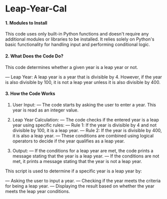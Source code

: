 # Leap-Year-Cal
#### 1. Modules to Install

This code uses only built-in Python functions and doesn't require any additional modules or libraries to be installed. It relies solely on Python's basic functionality for handling input and performing conditional logic.

#### 2. What Does the Code Do?

This code determines whether a given year is a leap year or not.

— Leap Year: A leap year is a year that is divisible by 4. However, if the year is also divisible by 100, it is not a leap year unless it is also divisible by 400.

#### 3. How the Code Works

1. User Input:
   — The code starts by asking the user to enter a year. This year is read as an integer value.

2. Leap Year Calculation:
   — The code checks if the entered year is a leap year using specific rules:
     — Rule 1: If the year is divisible by 4 and not divisible by 100, it is a leap year.
     — Rule 2: If the year is divisible by 400, it is also a leap year.
   — These conditions are combined using logical operators to decide if the year qualifies as a leap year.

3. Output:
   — If the conditions for a leap year are met, the code prints a message stating that the year is a leap year.
   — If the conditions are not met, it prints a message stating that the year is not a leap year.

This script is used to determine if a specific year is a leap year by:

— Asking the user to input a year.
— Checking if the year meets the criteria for being a leap year.
— Displaying the result based on whether the year meets the leap year conditions.
